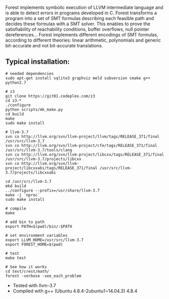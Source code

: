 Forest implements symbolic execution of LLVM intermediate language and is able
to detect errors in programs developed in C. Forest transforms a program into a
set of SMT formulas describing each feasible path and decides these formulas
with a SMT solver. This enables to prove the satisfiability of reachability
conditions, buffer overflows, null pointer dereferences... Forest implements
different encodings of SMT formulas, according to different theories: linear
arithmetic, polynomials and generic bit-accurate and not bit-accurate
translations.

## Typical installation:

```
# needed dependencies
sudo apt-get install sqlite3 graphviz meld subversion cmake g++ python2.7

# z3
git clone https://git01.codeplex.com/z3
cd z3-*
./configure
python scripts/mk_make.py
cd build
make
sudo make install

# llvm-3.7
svn co http://llvm.org/svn/llvm-project/llvm/tags/RELEASE_371/final /usr/src/llvm-3.7
svn co http://llvm.org/svn/llvm-project/cfe/tags/RELEASE_371/final /usr/src/llvm-3.7/tools/clang
svn co http://llvm.org/svn/llvm-project/libcxx/tags/RELEASE_371/final /usr/src/llvm-3.7/projects/libcxx
svn co http://llvm.org/svn/llvm-project/libcxxabi/tags/RELEASE_371/final /usr/src/llvm-3.7/projects/libcxxabi

cd /usr/src/llvm-3.7
mkd build
../configure --prefix=/usr/share/llvm-3.7
make -j `nproc`
sudo make install

# compile
make 

# add bin to path
export PATH=$(pwd)/bin/:$PATH

# set environment variables
export LLVM_HOME=/usr/src/llvm-3.7
export FOREST_HOME=$(pwd)

# test
make test 

# See how it works
cd test/crest/math/ 
forest -verbose -see_each_problem
```

* Tested with llvm-3.7
* Compiled with g++ (Ubuntu 4.8.4-2ubuntu1~14.04.3) 4.8.4

